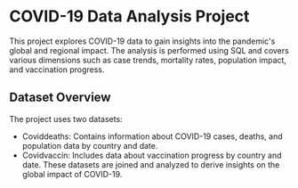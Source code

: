 # COVID-19 Data Analysis Project
This project explores COVID-19 data to gain insights into the pandemic's global and regional impact. The analysis is performed using SQL and covers various dimensions such as case trends, mortality rates, population impact, and vaccination progress.

## Dataset Overview
The project uses two datasets:
- Coviddeaths: Contains information about COVID-19 cases, deaths, and population data by country and date.
- Covidvaccin: Includes data about vaccination progress by country and date.
These datasets are joined and analyzed to derive insights on the global impact of COVID-19.
